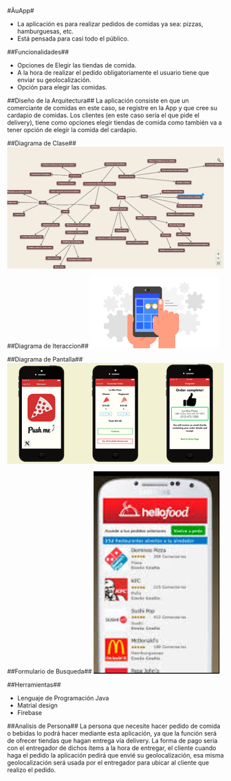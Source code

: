 #ÃuApp#
- La aplicación es para realizar pedidos de comidas ya sea: pizzas, hamburguesas, etc.
-  Está pensada para casi todo el público.

##Funcionalidades##
- Opciones de Elegir las tiendas de comida.
- A la hora de realizar el pedido obligatoriamente el usuario tiene que enviar su geolocalización.
- Opción para elegir las comidas.

##Diseño de la Arquitectura##
La aplicación consiste en que un comerciante de comidas en este caso, se registre en la App y que cree su cardapio de comidas. Los clientes (en este caso sería el que pide el delivery), tiene como opciones elegir tiendas de comida como también va a tener opción de elegir la comida del cardapio.

##Diagrama de Clase##
![](diagrama.png)

##Diagrama de Iteraccion##
![](diagramaiteracion.png)

##Diagrama de Pantalla##
![](pantalla.png)

##Formulario de Busqueda##
![](busqueda.png)

##Herramientas##
- Lenguaje de Programación Java
- Matrial design
- Firebase

##Analisis de Persona##
La persona que necesite hacer pedido de comida o bebidas lo podrá hacer mediante esta aplicación, ya que la función será de ofrecer tiendas que hagan entrega vía delivery. La forma de pago seria con el entregador de dichos ítems a la hora de entregar, el cliente cuando haga el pedido la aplicación pedirá que envié su geolocalización, esa misma geolocalización será usada por el entregador para ubicar al cliente que realizo el pedido.